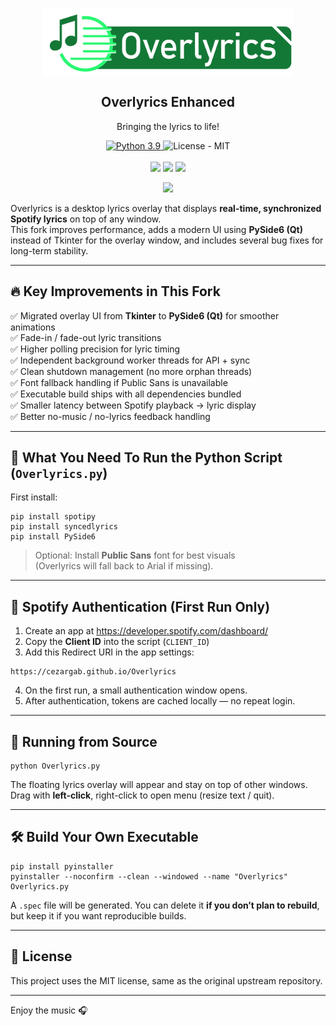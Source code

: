 <p align="center">
 <img width="400px" src="https://github.com/CezarGab/Overlyrics/raw/main/Logos/main-logo.png" align="center" alt="GitHub Readme Stats" />
 <h2 align="center">Overlyrics Enhanced</h2>
 <p align="center">Bringing the lyrics to life!</p>
</p>
  <p align="center">
    <a href="https://www.python.org">
      <img alt="Python 3.9" src="https://img.shields.io/badge/Python-3.9-3776AB.svg?style=flat&logo=python&logoColor=white" />
    </a>
    <a>
      <img alt="License - MIT" src="https://img.shields.io/badge/License-MIT-yellow.svg" />
    </a>
    <br />
    <br />
    <a>
      <img src="https://img.shields.io/badge/Spotify-1ED760?&style=for-the-badge&logo=spotify&logoColor=white"/>
    </a>
    <a>
      <img src="https://img.shields.io/badge/Python-FFD43B?style=for-the-badge&logo=python&logoColor=blue"/>
    </a>
    <a>
      <img src="https://img.shields.io/badge/GitHub%20Pages-222222?style=for-the-badge&logo=GitHub%20Pages&logoColor=white"/>
    </a>
 <p align="center">
   <a>
      <img src="demo.mp4"/>
    </a>
  </p>



Overlyrics is a desktop lyrics overlay that displays **real-time, synchronized Spotify lyrics** on top of any window.  
This fork improves performance, adds a modern UI using **PySide6 (Qt)** instead of Tkinter for the overlay window, and includes several bug fixes for long-term stability.

---

## 🔥 Key Improvements in This Fork

✅ Migrated overlay UI from **Tkinter** to **PySide6 (Qt)** for smoother animations  
✅ Fade-in / fade-out lyric transitions  
✅ Higher polling precision for lyric timing  
✅ Independent background worker threads for API + sync  
✅ Clean shutdown management (no more orphan threads)  
✅ Font fallback handling if Public Sans is unavailable  
✅ Executable build ships with all dependencies bundled  
✅ Smaller latency between Spotify playback → lyric display  
✅ Better no-music / no-lyrics feedback handling

---

## 🧩 What You Need To Run the Python Script (`Overlyrics.py`)

First install:

```
pip install spotipy
pip install syncedlyrics
pip install PySide6
```

> Optional: Install **Public Sans** font for best visuals  
(Overlyrics will fall back to Arial if missing).

---

## 🔑 Spotify Authentication (First Run Only)

1. Create an app at https://developer.spotify.com/dashboard/
2. Copy the **Client ID** into the script (`CLIENT_ID`)
3. Add this Redirect URI in the app settings:

```
https://cezargab.github.io/Overlyrics
```

4. On the first run, a small authentication window opens.
5. After authentication, tokens are cached locally — no repeat login.

---

## 🧪 Running from Source

```
python Overlyrics.py
```

The floating lyrics overlay will appear and stay on top of other windows.  
Drag with **left-click**, right-click to open menu (resize text / quit).

---

## 🛠️ Build Your Own Executable

```
pip install pyinstaller
pyinstaller --noconfirm --clean --windowed --name "Overlyrics" Overlyrics.py
```

A `.spec` file will be generated. You can delete it **if you don’t plan to rebuild**,  
but keep it if you want reproducible builds.

---

## 📜 License

This project uses the MIT license, same as the original upstream repository.

---

Enjoy the music 🎧

